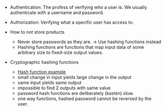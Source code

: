 * Authentication: The profess of verifying who a user is. We usually authenticate with a username and password.

* Authorization: Verifying what a specific user has access to.

* How to not store products
    * Never store passwords as they are. -> Use hashing functions instead
    * Hashing functions are functions that map input data of some arbitrary size to fixed-size output values.


* Cryptographic hashing functions
    * [Hash function example](https://upload.wikimedia.org/wikipedia/commons/thumb/5/58/Hash_table_4_1_1_0_0_1_0_LL.svg/1200px-Hash_table_4_1_1_0_0_1_0_LL.svg.png)
    * small change in input yields large change in the output
    * same input yields same output
    * impossible to find 2 outputs with same value
    * password hash functions are deliberately (kasten) slow.
    * one way functions, hashed password cannot be reversed by the user.